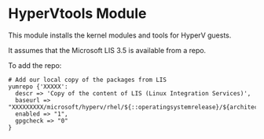 <!-- This program is free software: you can redistribute it and/or modify -->
<!-- it under the terms of the GNU General Public License as published by -->
<!-- the Free Software Foundation, either version 3 of the License, or -->
<!-- (at your option) any later version. -->
<!-- -->
<!-- This program is distributed in the hope that it will be useful, -->
<!-- but WITHOUT ANY WARRANTY; without even the implied warranty of -->
<!-- MERCHANTABILITY or FITNESS FOR A PARTICULAR PURPOSE.  See the -->
<!-- GNU General Public License for more details. -->


# HyperVtools Module

This module installs the kernel modules and tools for HyperV guests.

It assumes that the Microsoft LIS 3.5 is available from a repo.

To add the repo:

```
# Add our local copy of the packages from LIS
yumrepo {'XXXXX':
  descr => 'Copy of the content of LIS (Linux Integration Services)',
  baseurl => "XXXXXXXXX/microsoft/hyperv/rhel/${::operatingsystemrelease}/${architecture}",
  enabled => "1",
  gpgcheck => "0"
}
```
